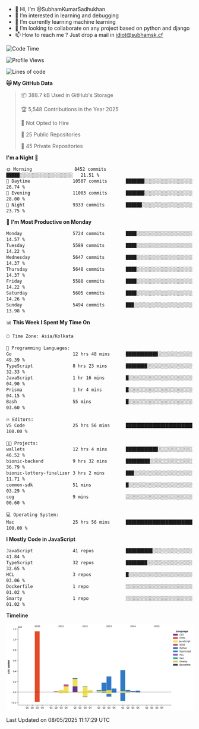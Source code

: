 - 👋 Hi, I’m @SubhamKumarSadhukhan
- 👀 I’m interested in learning and debugging
- 🌱 I’m currently learning machine learning
- 💞️ I’m looking to collaborate on any project based on python and django
- 📫 How to reach me ?
      Just drop a mail in idiot@subhamsk.cf

<!---
SubhamKumarSadhukhan/SubhamKumarSadhukhan is a ✨ special ✨ repository because its `README.md` (this file) appears on your GitHub profile.
You can click the Preview link to take a look at your changes.
--->


<!--START_SECTION:waka-->
![Code Time](http://img.shields.io/badge/Code%20Time-2%2C880%20hrs%2032%20mins-blue)

![Profile Views](http://img.shields.io/badge/Profile%20Views-0-blue)

![Lines of code](https://img.shields.io/badge/From%20Hello%20World%20I%27ve%20Written-2.9%20million%20lines%20of%20code-blue)

**🐱 My GitHub Data** 

> 📦 388.7 kB Used in GitHub's Storage 
 > 
> 🏆 5,548 Contributions in the Year 2025
 > 
> 🚫 Not Opted to Hire
 > 
> 📜 25 Public Repositories 
 > 
> 🔑 45 Private Repositories 
 > 
**I'm a Night 🦉** 

```text
🌞 Morning                8452 commits        █████░░░░░░░░░░░░░░░░░░░░   21.51 % 
🌆 Daytime                10507 commits       ███████░░░░░░░░░░░░░░░░░░   26.74 % 
🌃 Evening                11003 commits       ███████░░░░░░░░░░░░░░░░░░   28.00 % 
🌙 Night                  9333 commits        ██████░░░░░░░░░░░░░░░░░░░   23.75 % 
```
📅 **I'm Most Productive on Monday** 

```text
Monday                   5724 commits        ████░░░░░░░░░░░░░░░░░░░░░   14.57 % 
Tuesday                  5589 commits        ████░░░░░░░░░░░░░░░░░░░░░   14.22 % 
Wednesday                5647 commits        ████░░░░░░░░░░░░░░░░░░░░░   14.37 % 
Thursday                 5648 commits        ████░░░░░░░░░░░░░░░░░░░░░   14.37 % 
Friday                   5588 commits        ████░░░░░░░░░░░░░░░░░░░░░   14.22 % 
Saturday                 5605 commits        ████░░░░░░░░░░░░░░░░░░░░░   14.26 % 
Sunday                   5494 commits        ███░░░░░░░░░░░░░░░░░░░░░░   13.98 % 
```


📊 **This Week I Spent My Time On** 

```text
🕑︎ Time Zone: Asia/Kolkata

💬 Programming Languages: 
Go                       12 hrs 48 mins      ████████████░░░░░░░░░░░░░   49.39 % 
TypeScript               8 hrs 23 mins       ████████░░░░░░░░░░░░░░░░░   32.33 % 
JavaScript               1 hr 16 mins        █░░░░░░░░░░░░░░░░░░░░░░░░   04.90 % 
Prisma                   1 hr 4 mins         █░░░░░░░░░░░░░░░░░░░░░░░░   04.15 % 
Bash                     55 mins             █░░░░░░░░░░░░░░░░░░░░░░░░   03.60 % 

🔥 Editors: 
VS Code                  25 hrs 56 mins      █████████████████████████   100.00 % 

🐱‍💻 Projects: 
wallets                  12 hrs 4 mins       ████████████░░░░░░░░░░░░░   46.52 % 
bionic-backend           9 hrs 32 mins       █████████░░░░░░░░░░░░░░░░   36.79 % 
bionic-lottery-finalizer 3 hrs 2 mins        ███░░░░░░░░░░░░░░░░░░░░░░   11.71 % 
common-sdk               51 mins             █░░░░░░░░░░░░░░░░░░░░░░░░   03.29 % 
cog                      9 mins              ░░░░░░░░░░░░░░░░░░░░░░░░░   00.60 % 

💻 Operating System: 
Mac                      25 hrs 56 mins      █████████████████████████   100.00 % 
```

**I Mostly Code in JavaScript** 

```text
JavaScript               41 repos            ██████████░░░░░░░░░░░░░░░   41.84 % 
TypeScript               32 repos            ████████░░░░░░░░░░░░░░░░░   32.65 % 
HCL                      3 repos             █░░░░░░░░░░░░░░░░░░░░░░░░   03.06 % 
Dockerfile               1 repo              ░░░░░░░░░░░░░░░░░░░░░░░░░   01.02 % 
Smarty                   1 repo              ░░░░░░░░░░░░░░░░░░░░░░░░░   01.02 % 
```



**Timeline**

![Lines of Code chart](https://raw.githubusercontent.com/SubhamKumarSadhukhan/SubhamKumarSadhukhan/main/assets/bar_graph.png)


 Last Updated on 08/05/2025 11:17:29 UTC
<!--END_SECTION:waka-->
